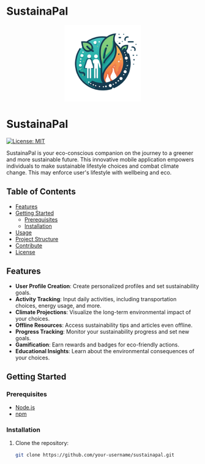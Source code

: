 # SustainaPal
<p align="center">
  <img src="https://github.com/ABHIJATSARARI/SustainaPal/blob/main/src/assets/logo.png" alt="SustainaPal Logo" width="200">
</p>

# SustainaPal

[![License: MIT](https://img.shields.io/badge/License-MIT-yellow.svg)](https://opensource.org/licenses/MIT)

SustainaPal is your eco-conscious companion on the journey to a greener and more sustainable future. This innovative mobile application empowers individuals to make sustainable lifestyle choices and combat climate change. This may enforce user's lifestyle with wellbeing and eco.

## Table of Contents

- [Features](#features)
- [Getting Started](#getting-started)
  - [Prerequisites](#prerequisites)
  - [Installation](#installation)
- [Usage](#usage)
- [Project Structure](#project-structure)
- [Contribute](#contribute)
- [License](#license)

## Features

- **User Profile Creation**: Create personalized profiles and set sustainability goals.
- **Activity Tracking**: Input daily activities, including transportation choices, energy usage, and more.
- **Climate Projections**: Visualize the long-term environmental impact of your choices.
- **Offline Resources**: Access sustainability tips and articles even offline.
- **Progress Tracking**: Monitor your sustainability progress and set new goals.
- **Gamification**: Earn rewards and badges for eco-friendly actions.
- **Educational Insights**: Learn about the environmental consequences of your choices.

## Getting Started

### Prerequisites

- [Node.js](https://nodejs.org/)
- [npm](https://www.npmjs.com/)

### Installation

1. Clone the repository:

   ```bash
   git clone https://github.com/your-username/sustainapal.git
